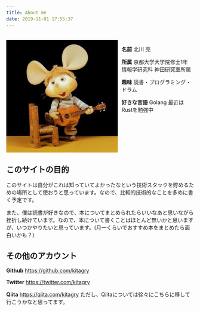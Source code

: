 ```yaml
---
title: About me
date: 2019-11-01 17:55:37
---
```


<br />

<img src="/css/images/icon.jpg" align="left" style="margin-right: 10px;">

**名前**
北川 亮

**所属**
京都大学大学院修士1年 情報学研究科 神田研究室所属

**趣味**
読書・プログラミング・ドラム

**好きな言語**
Golang
最近はRustを勉強中

<br style="clear:left;">

## このサイトの目的


このサイトは自分がこれは知っていてよかったなという技術スタックを貯めるための場所として使おうと思っています。なので、比較的技術的なことを多めに書く予定です。

また、僕は読書が好きなので、本についてまとめられたらいいなあと思いながら挫折し続けています。なので、本について書くことはほとんど無いかと思いますが、いつかやりたいと思っています。(月一くらいでおすすめ本をまとめたら面白いかも？)


## その他のアカウント

**Github**
https://github.com/kitagry

**Twitter**
https://twitter.com/kitagry

**Qiita**
https://qiita.com/kitagry
ただし、Qiitaについては徐々にこちらに移して行こうかなと思ってます。
